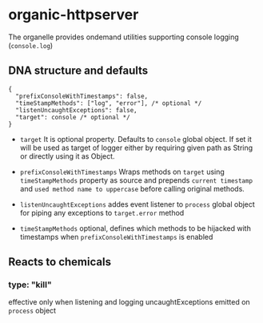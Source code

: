 # organic-httpserver

The organelle provides ondemand utilities supporting console logging (`console.log`)

## DNA structure and defaults

    {
      "prefixConsoleWithTimestamps": false,
      "timeStampMethods": ["log", "error"], /* optional */
      "listenUncaughtExceptions": false,
      "target": console /* optional */
    }

- `target`
It is optional property. Defaults to `console` global object.
If set it will be used as target of logger either
by requiring given path as String or directly using it as Object.

- `prefixConsoleWithTimestamps`
Wraps methods on `target` using `timeStampMethods` property as source and prepends `current timestamp`
and `used method name to uppercase` before calling original methods.

- `listenUncaughtExceptions`
addes event listener to `process` global object for piping any exceptions to `target.error` method

- `timeStampMethods`
optional, defines which methods to be hijacked with timestamps when `prefixConsoleWithTimestamps` is enabled

## Reacts to chemicals

### type: "kill"

effective only when listening and logging uncaughtExceptions emitted on `process` object
